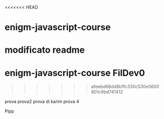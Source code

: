 <<<<<<< HEAD
# enigm-javascript-course
modificato readme
=======
# enigm-javascript-course FilDev0

>>>>>>> afeebd68dd8b1fc330c530e5600801c9bd741412


prova
prova2
prova di karim
prova 4





























































Pipp

